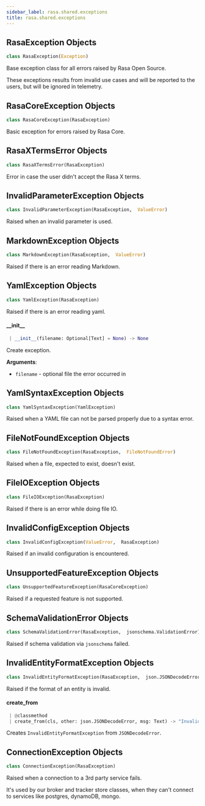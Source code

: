 ```yaml
---
sidebar_label: rasa.shared.exceptions
title: rasa.shared.exceptions
---
```

## RasaException Objects

```python
class RasaException(Exception)
```

Base exception class for all errors raised by Rasa Open Source.

These exceptions results from invalid use cases and will be reported
to the users, but will be ignored in telemetry.

## RasaCoreException Objects

```python
class RasaCoreException(RasaException)
```

Basic exception for errors raised by Rasa Core.

## RasaXTermsError Objects

```python
class RasaXTermsError(RasaException)
```

Error in case the user didn&#x27;t accept the Rasa X terms.

## InvalidParameterException Objects

```python
class InvalidParameterException(RasaException,  ValueError)
```

Raised when an invalid parameter is used.

## MarkdownException Objects

```python
class MarkdownException(RasaException,  ValueError)
```

Raised if there is an error reading Markdown.

## YamlException Objects

```python
class YamlException(RasaException)
```

Raised if there is an error reading yaml.

#### \_\_init\_\_

```python
 | __init__(filename: Optional[Text] = None) -> None
```

Create exception.

**Arguments**:

- `filename` - optional file the error occurred in

## YamlSyntaxException Objects

```python
class YamlSyntaxException(YamlException)
```

Raised when a YAML file can not be parsed properly due to a syntax error.

## FileNotFoundException Objects

```python
class FileNotFoundException(RasaException,  FileNotFoundError)
```

Raised when a file, expected to exist, doesn&#x27;t exist.

## FileIOException Objects

```python
class FileIOException(RasaException)
```

Raised if there is an error while doing file IO.

## InvalidConfigException Objects

```python
class InvalidConfigException(ValueError,  RasaException)
```

Raised if an invalid configuration is encountered.

## UnsupportedFeatureException Objects

```python
class UnsupportedFeatureException(RasaCoreException)
```

Raised if a requested feature is not supported.

## SchemaValidationError Objects

```python
class SchemaValidationError(RasaException,  jsonschema.ValidationError)
```

Raised if schema validation via `jsonschema` failed.

## InvalidEntityFormatException Objects

```python
class InvalidEntityFormatException(RasaException,  json.JSONDecodeError)
```

Raised if the format of an entity is invalid.

#### create\_from

```python
 | @classmethod
 | create_from(cls, other: json.JSONDecodeError, msg: Text) -> "InvalidEntityFormatException"
```

Creates `InvalidEntityFormatException` from `JSONDecodeError`.

## ConnectionException Objects

```python
class ConnectionException(RasaException)
```

Raised when a connection to a 3rd party service fails.

It&#x27;s used by our broker and tracker store classes, when
they can&#x27;t connect to services like postgres, dynamoDB, mongo.

